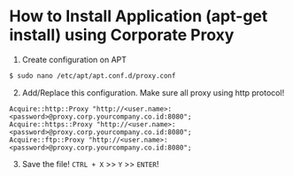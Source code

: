 # How to Install Application (apt-get install) using Corporate Proxy
1. Create configuration on APT
``` bash
$ sudo nano /etc/apt/apt.conf.d/proxy.conf
```
2. Add/Replace this configuration. Make sure all proxy using http protocol!
```
Acquire::http::Proxy "http://<user.name>:<password>@proxy.corp.yourcompany.co.id:8080";
Acquire::https::Proxy "http://<user.name>:<password>@proxy.corp.yourcompany.co.id:8080";
Acquire::ftp::Proxy "http://<user.name>:<password>@proxy.corp.yourcompany.co.id:8080";
```
3. Save the file! `CTRL + X` >> `Y` >> `ENTER`!

